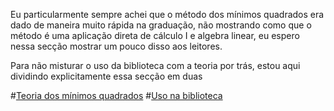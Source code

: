 Eu particularmente sempre achei que o método dos mínimos quadrados era dado de maneira muito rápida na graduação,
não mostrando como que o método é uma aplicação direta de cálculo I e algebra linear, eu espero nessa secção mostrar
um pouco disso aos leitores.

Para não misturar o uso da biblioteca com a teoria por trás, estou aqui dividindo explicitamente essa
secção em duas

#[Teoria dos mínimos quadrados](regressoes_teoria.md)
#[Uso na biblioteca](#lei-de-potência)

